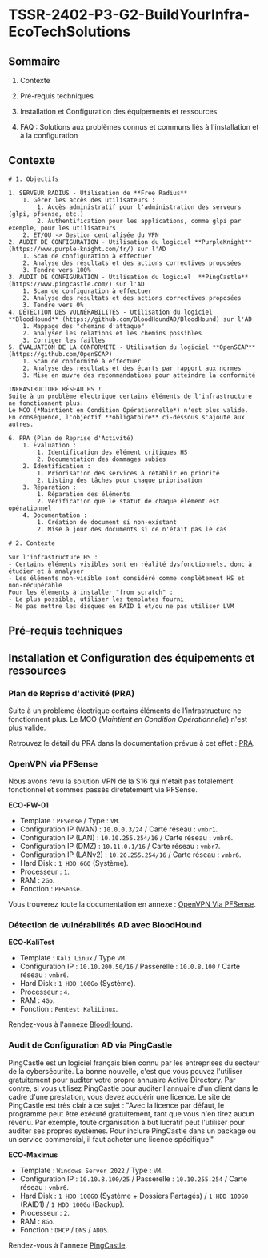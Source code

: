 # **TSSR-2402-P3-G2-BuildYourInfra-EcoTechSolutions**

## Sommaire

1) Contexte

1) Pré-requis techniques

2) Installation et Configuration des équipements et ressources

3) FAQ : Solutions aux problèmes connus et communs liés à l'installation et à la configuration

## Contexte

```
# 1. Objectifs

1. SERVEUR RADIUS - Utilisation de **Free Radius**
	1. Gérer les accès des utilisateurs :
		1. Accès administratif pour l'administration des serveurs (glpi, pfsense, etc.)
		2. Authentification pour les applications, comme glpi par exemple, pour les utilisateurs
	2. ET/OU -> Gestion centralisée du VPN
2. AUDIT DE CONFIGURATION - Utilisation du logiciel **PurpleKnight** (https://www.purple-knight.com/fr/) sur l'AD
	1. Scan de configuration à effectuer
	2. Analyse des résultats et des actions correctives proposées
	3. Tendre vers 100%
3. AUDIT DE CONFIGURATION - Utilisation du logiciel  **PingCastle** (https://www.pingcastle.com/) sur l'AD
	1. Scan de configuration à effectuer
	2. Analyse des résultats et des actions correctives proposées
	3. Tendre vers 0%
4. DÉTECTION DES VULNÉRABILITÉS - Utilisation du logiciel **BloodHound** (https://github.com/BloodHoundAD/BloodHound) sur l'AD
	1. Mappage des "chemins d'attaque"
	2. analyser les relations et les chemins possibles
	3. Corriger les failles
5. ÉVALUATION DE LA CONFORMITÉ - Utilisation du logiciel **OpenSCAP** (https://github.com/OpenSCAP)
	1. Scan de conformité à effectuer
	2. Analyse des résultats et des écarts par rapport aux normes
	3. Mise en œuvre des recommandations pour atteindre la conformité

INFRASTRUCTURE RÉSEAU HS !
Suite à un problème électrique certains éléments de l'infrastructure ne fonctionnent plus.
Le MCO (*Maintient en Condition Opérationnelle*) n'est plus valide.
En conséquence, l'objectif **obligatoire** ci-dessous s'ajoute aux autres.

6. PRA (Plan de Reprise d'Activité)
	1. Évaluation :
		1. Identification des élément critiques HS
		2. Documentation des dommages subies
	2. Identification :
		1. Priorisation des services à rétablir en priorité
		2. Listing des tâches pour chaque priorisation
	3. Réparation :
		1. Réparation des éléments
		2. Vérification que le statut de chaque élément est opérationnel
	4. Documentation :
		1. Création de document si non-existant
		2. Mise à jour des documents si ce n'était pas le cas

# 2. Contexte

Sur l'infrastructure HS :
- Certains éléments visibles sont en réalité dysfonctionnels, donc à étudier et à analyser
- Les éléments non-visible sont considéré comme complètement HS et non-récupérable
Pour les éléments à installer "from scratch" :
- Le plus possible, utiliser les templates fourni
- Ne pas mettre les disques en RAID 1 et/ou ne pas utiliser LVM
```

## Pré-requis techniques

## Installation et Configuration des équipements et ressources

### Plan de Reprise d'activité (PRA)

Suite à un problème électrique certains éléments de l'infrastructure ne fonctionnent plus.
Le MCO (*Maintient en Condition Opérationnelle*) n'est plus valide.

Retrouvez le détail du PRA dans la documentation prévue à cet effet : [PRA](/S18/annex/PRA.md).

### OpenVPN via PFSense

Nous avons revu la solution VPN de la S16 qui n'était pas totalement fonctionnel et sommes passés diretetement via PFSense.

**ECO-FW-01**
* Template : `PFSense` / Type : `VM`.
* Configuration IP (WAN) : `10.0.0.3/24` / Carte réseau : `vmbr1`.
* Configuration IP (LAN) : `10.10.255.254/16` / Carte réseau : `vmbr6`.
* Configuration IP (DMZ) : `10.11.0.1/16` / Carte réseau : `vmbr7`.
* Configuration IP (LANv2) : `10.20.255.254/16` / Carte réseau : `vmbr6`.
* Hard Disk : `1 HDD 6GO` (Système).
* Processeur : `1`.
* RAM : `2Go`.
* Fonction : `PFSense`.

Vous trouverez toute la documentation en annexe : [OpenVPN Via PFSense](/S18/annex/OpenVPN.md).

### Détection de vulnérabilités AD avec BloodHound

**ECO-KaliTest**
* Template : `Kali Linux` / Type `VM`.
* Configuration IP : `10.10.200.50/16` / Passerelle : `10.0.8.100` / Carte réseau : `vmbr6`.
* Hard Disk : `1 HDD 100Go` (Système).
* Processeur : `4`.
* RAM : `4Go`.
* Fonction : `Pentest KaliLinux`.

Rendez-vous à l'annexe [BloodHound](/S18/annex/BloodHound.md).

### Audit de Configuration AD via PingCastle

PingCastle est un logiciel français bien connu par les entreprises du secteur de la cybersécurité. La bonne nouvelle, c'est que vous pouvez l'utiliser gratuitement pour auditer votre propre annuaire Active Directory. Par contre, si vous utilisez PingCastle pour auditer l'annuaire d'un client dans le cadre d'une prestation, vous devez acquérir une licence. Le site de PingCastle est très clair à ce sujet : "Avec la licence par défaut, le programme peut être exécuté gratuitement, tant que vous n'en tirez aucun revenu. Par exemple, toute organisation à but lucratif peut l'utiliser pour auditer ses propres systèmes. Pour inclure PingCastle dans un package ou un service commercial, il faut acheter une licence spécifique."

**ECO-Maximus**
* Template : `Windows Server 2022` / Type : `VM`.
* Configuration IP : `10.10.8.100/25` / Passerelle : `10.10.255.254` / Carte réseau : `vmbr6`.
* Hard Disk : `1 HDD 100GO` (Système + Dossiers Partagés) / `1 HDD 100GO` (RAID1) / `1 HDD 100Go` (Backup).
* Processeur : `2`.
* RAM : `8Go`.
* Fonction : `DHCP` / `DNS` / `ADDS`.

Rendez-vous à l'annexe [PingCastle](/S18/annex/PingCastle.md).
